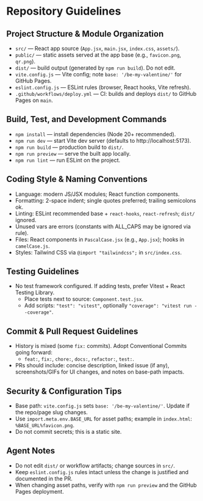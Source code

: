 # Repository Guidelines

## Project Structure & Module Organization
- `src/` — React app source (`App.jsx`, `main.jsx`, `index.css`, `assets/`).
- `public/` — static assets served at the app base (e.g., `favicon.png`, `qr.png`).
- `dist/` — build output (generated by `npm run build`). Do not edit.
- `vite.config.js` — Vite config; note `base: '/be-my-valentine/'` for GitHub Pages.
- `eslint.config.js` — ESLint rules (browser, React hooks, Vite refresh).
- `.github/workflows/deploy.yml` — CI: builds and deploys `dist/` to GitHub Pages on `main`.

## Build, Test, and Development Commands
- `npm install` — install dependencies (Node 20+ recommended).
- `npm run dev` — start Vite dev server (defaults to http://localhost:5173).
- `npm run build` — production build to `dist/`.
- `npm run preview` — serve the built app locally.
- `npm run lint` — run ESLint on the project.

## Coding Style & Naming Conventions
- Language: modern JS/JSX modules; React function components.
- Formatting: 2-space indent; single quotes preferred; trailing semicolons ok.
- Linting: ESLint recommended base + `react-hooks`, `react-refresh`; `dist/` ignored.
- Unused vars are errors (constants with ALL_CAPS may be ignored via rule).
- Files: React components in `PascalCase.jsx` (e.g., `App.jsx`); hooks in `camelCase.js`.
- Styles: Tailwind CSS via `@import "tailwindcss";` in `src/index.css`.

## Testing Guidelines
- No test framework configured. If adding tests, prefer Vitest + React Testing Library.
  - Place tests next to source: `Component.test.jsx`.
  - Add scripts: `"test": "vitest"`, optionally `"coverage": "vitest run --coverage"`.

## Commit & Pull Request Guidelines
- History is mixed (some `fix:` commits). Adopt Conventional Commits going forward:
  - `feat:`, `fix:`, `chore:`, `docs:`, `refactor:`, `test:`.
- PRs should include: concise description, linked issue (if any), screenshots/GIFs for UI changes, and notes on base-path impacts.

## Security & Configuration Tips
- Base path: `vite.config.js` sets `base: '/be-my-valentine/'`. Update if the repo/page slug changes.
- Use `import.meta.env.BASE_URL` for asset paths; example in `index.html`: `%BASE_URL%favicon.png`.
- Do not commit secrets; this is a static site.

## Agent Notes
- Do not edit `dist/` or workflow artifacts; change sources in `src/`.
- Keep `eslint.config.js` rules intact unless the change is justified and documented in the PR.
- When changing asset paths, verify with `npm run preview` and the GitHub Pages deployment.
